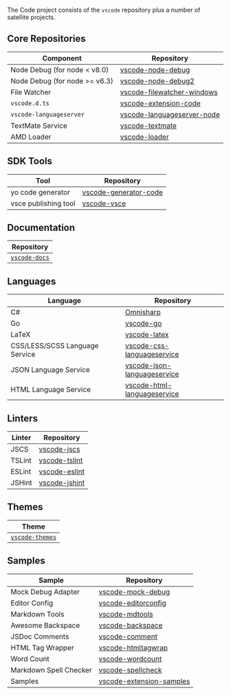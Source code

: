 The Code project consists of the `vscode` repository plus a number of satellite projects.

## Core Repositories
|Component|Repository|
|---|---|
|Node Debug (for node < v8.0)|[vscode-node-debug](https://github.com/microsoft/vscode-node-debug)|
|Node Debug (for node >= v6.3)|[vscode-node-debug2](https://github.com/microsoft/vscode-node-debug2)|
|File Watcher|[vscode-filewatcher-windows](https://github.com/microsoft/vscode-filewatcher-windows)|
|`vscode.d.ts`|[vscode-extension-code](https://github.com/microsoft/vscode-extension-vscode)|
|`vscode-languageserver`|[vscode-languageserver-node](https://github.com/microsoft/vscode-languageserver-node)|
|TextMate Service|[vscode-textmate](https://github.com/microsoft/vscode-textmate)|
|AMD Loader|[vscode-loader](https://github.com/microsoft/vscode-loader)|

## SDK Tools
|Tool|Repository|
|---|---|
|yo code generator|[vscode-generator-code](https://github.com/microsoft/vscode-generator-code)|
|vsce publishing tool|[vscode-vsce](https://github.com/microsoft/vscode-vsce)|

## Documentation
|Repository|
|---|
|[`vscode-docs`](https://github.com/microsoft/vscode-docs)|
 
## Languages
|Language|Repository|
|---|---|
|C#|[Omnisharp](https://github.com/OmniSharp/omnisharp-vscode)
|Go|[vscode-go](https://github.com/microsoft/vscode-go)|
|LaTeX|[vscode-latex](https://github.com/microsoft/vscode-latex)|
|CSS/LESS/SCSS Language Service|[vscode-css-languageservice](https://github.com/microsoft/vscode-css-languageservice)|
|JSON Language Service|[vscode-json-languageservice](https://github.com/microsoft/vscode-json-languageservice)|
|HTML Language Service|[vscode-html-languageservice](https://github.com/microsoft/vscode-html-languageservice)|

## Linters
|Linter|Repository|
|---|---|
|JSCS	|[vscode-jscs](https://github.com/microsoft/vscode-jscs)|
|TSLint	|[vscode-tslint](https://github.com/microsoft/vscode-tslint)|
|ESLint	|[vscode-eslint](https://github.com/microsoft/vscode-eslint)|
|JSHint	|[vscode-jshint](https://github.com/microsoft/vscode-jshint)|

## Themes
|Theme|
|---|
|[`vscode-themes`](https://github.com/microsoft/vscode-themes)


## Samples
|Sample|Repository|
|---|---|
|Mock Debug Adapter|[vscode-mock-debug](https://github.com/microsoft/vscode-mock-debug)|
|Editor Config|[vscode-editorconfig](https://github.com/microsoft/vscode-editorconfig)|
|Markdown Tools|[vscode-mdtools](https://github.com/microsoft/vscode-mdtools)|
|Awesome Backspace|[vscode-backspace](https://github.com/microsoft/vscode-backspace)|
|JSDoc Comments|[vscode-comment](https://github.com/microsoft/vscode-comment)|
|HTML Tag Wrapper|[vscode-htmltagwrap](https://github.com/microsoft/vscode-htmltagwrap)|
|Word Count|[vscode-wordcount](https://github.com/microsoft/vscode-wordcount)|
|Markdown Spell Checker|[vscode-spellcheck](https://github.com/microsoft/vscode-spell-check)|
|Samples|[vscode-extension-samples](https://github.com/microsoft/vscode-extension-samples)|